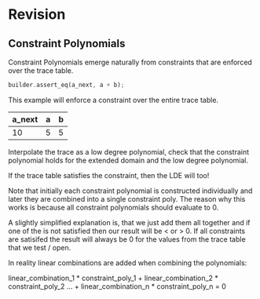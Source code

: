 # Revision 

## Constraint Polynomials
Constraint Polynomials emerge naturally from constraints that are enforced over the trace table.

```rust
builder.assert_eq(a_next, a + b);
```

This example will enforce a constraint over the entire trace table.


| a_next | a | b |
|---|---|---|
| 10 | 5 | 5 |

Interpolate the trace as a low degree polynomial, check that the constraint 
polynomial holds for the extended domain and the low degree polynomial.

If the trace table satisfies the constraint, then the LDE will too!

Note that initially each constraint polynomial is constructed individually and later they are combined into a single constraint poly. The reason why this works is because all constraint polynomials should evaluate to 0.

A slightly simplified explanation is, that we just add them all together and if one of the is not satisfied then our result will be < or > 0. If all constraints are satisifed the result will always be 0 for the values from the trace table that we test / open.

In reality linear combinations are added when combining the polynomials:

linear_combination_1 * constraint_poly_1 + linear_combination_2 * constraint_poly_2 ... + linear_combination_n * constraint_poly_n = 0

